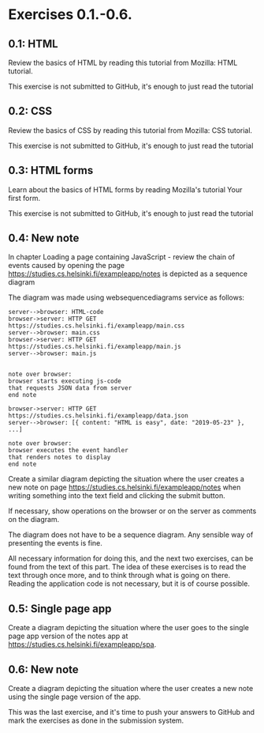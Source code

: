 # Exercises 0.1.-0.6.
## 0.1: HTML
Review the basics of HTML by reading this tutorial from Mozilla: HTML tutorial.

This exercise is not submitted to GitHub, it's enough to just read the tutorial

## 0.2: CSS
Review the basics of CSS by reading this tutorial from Mozilla: CSS tutorial.

This exercise is not submitted to GitHub, it's enough to just read the tutorial

## 0.3: HTML forms
Learn about the basics of HTML forms by reading Mozilla's tutorial Your first form.

This exercise is not submitted to GitHub, it's enough to just read the tutorial

## 0.4: New note
In chapter Loading a page containing JavaScript - review the chain of events caused by opening the page https://studies.cs.helsinki.fi/exampleapp/notes is depicted as a sequence diagram

The diagram was made using websequencediagrams service as follows:

```browser->server: HTTP GET https://studies.cs.helsinki.fi/exampleapp/notes
server-->browser: HTML-code
browser->server: HTTP GET https://studies.cs.helsinki.fi/exampleapp/main.css
server-->browser: main.css
browser->server: HTTP GET https://studies.cs.helsinki.fi/exampleapp/main.js
server-->browser: main.js


note over browser:
browser starts executing js-code
that requests JSON data from server
end note

browser->server: HTTP GET https://studies.cs.helsinki.fi/exampleapp/data.json
server-->browser: [{ content: "HTML is easy", date: "2019-05-23" }, ...]

note over browser:
browser executes the event handler
that renders notes to display
end note
```
Create a similar diagram depicting the situation where the user creates a new note on page https://studies.cs.helsinki.fi/exampleapp/notes when writing something into the text field and clicking the submit button.

If necessary, show operations on the browser or on the server as comments on the diagram.

The diagram does not have to be a sequence diagram. Any sensible way of presenting the events is fine.

All necessary information for doing this, and the next two exercises, can be found from the text of this part. The idea of these exercises is to read the text through once more, and to think through what is going on there. Reading the application code is not necessary, but it is of course possible.

## 0.5: Single page app
Create a diagram depicting the situation where the user goes to the single page app version of the notes app at https://studies.cs.helsinki.fi/exampleapp/spa.

## 0.6: New note
Create a diagram depicting the situation where the user creates a new note using the single page version of the app.

This was the last exercise, and it's time to push your answers to GitHub and mark the exercises as done in the submission system.
